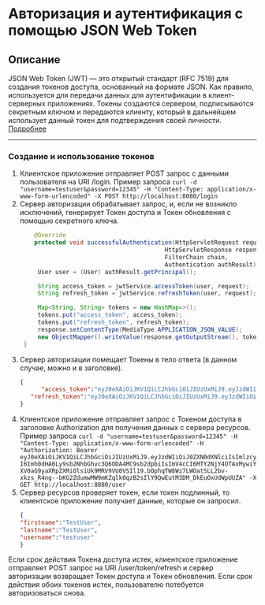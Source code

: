 # Авторизация и аутентификация с помощью JSON Web Token

## Описание

JSON Web Token (JWT) — это открытый стандарт (RFC 7519) для создания токенов доступа, основанный на формате JSON.
Как правило, используется для передачи данных для аутентификации в клиент-серверных приложениях. Токены создаются сервером, 
подписываются секретным ключом и передаются клиенту, который в дальнейшем использует данный токен для подтверждения своей личности. [Подробнее](https://en.wikipedia.org/wiki/JSON_Web_Token)

---

### Создание и использование токенов

1. Клиентское приложение отправляет POST запрос с данными пользователя на URI /login.
   Пример запроса
   `curl -d "username=testuser&password=12345" -H "Content-Type: application/x-www-form-urlencoded" -X POST http://localhost:8080/login`
3. Сервер авторизации обрабатывает запрос, и, если не возникло исключений, генерирует Токен доступа и Токен обновления с помощью секретного ключа.
   ```java
       @Override
       protected void successfulAuthentication(HttpServletRequest request,
                                            HttpServletResponse response,
                                            FilterChain chain,
                                            Authentication authResult) throws IOException {
        User user = (User) authResult.getPrincipal();

        String access_token = jwtService.accessToken(user, request);
        String refresh_token = jwtService.refreshToken(user, request);

        Map<String, String> tokens = new HashMap<>();
        tokens.put("access_token", access_token);
        tokens.put("refresh_token", refresh_token);
        response.setContentType(MediaType.APPLICATION_JSON_VALUE);
        new ObjectMapper().writeValue(response.getOutputStream(), tokens);
    }
   ```
4. Сервер авторизации помещает Токены в тело ответа (в данном случае, можно и в заголовке).
   ```json
   {
         "access_token":"eyJ0eXAiOiJKV1QiLCJhbGciOiJIUzUxMiJ9.eyJzdWIiOiJ0ZXN0dXNlciIsImlzcyI6Imh0dHA6Ly9sb2NhbGhvc3Q6ODA4MC9sb2dpbiIsImV4cCI6MTY2NjY4OTAxMywiYXV0aG9yaXRpZXMiO  lsiUk9MRV9VU0VSIl19.bOphqTW8Wz7LWOatSLL2bv-xkzs_R4ng--bKG2ZdumwMW9mKZqlk0qzB2sIlY9QwEutM3DM_DkEuOxUdWpUUZA",
      "refresh_token":"eyJ0eXAiOiJKV1QiLCJhbGciOiJIUzUxMiJ9.eyJzdWIiOiJ0ZXN0dXNlciIsImlzcyI6Imh0dHA6Ly9sb2NhbGhvc3Q6ODA4MC9sb2dpbiIsImV4cCI6MTY2NjY4OTMxM30.EP973Zhg9OSfS7zVX0M6fSpyCxEda70c2HdH9G13pAoZHgPtGmRjPd1waeY3GFmCk4skUZc6MZ5mqWBlj3pEhQ"
   }
   ```
6. Клиентское приложение отправляет запрос с Токеном доступа в заголовке Authorization для получения данных с сервера ресурсов.
   Пример запроса
   `curl -d "username=testuser&password=12345" -H "Content-Type: application/x-www-form-urlencoded" -H "Authorization: Bearer eyJ0eXAiOiJKV1QiLCJhbGciOiJIUzUxMiJ9.eyJzdWIiOiJ0ZXN0dXNlciIsImlzcyI6Imh0dHA6Ly9sb2NhbGhvc3Q6ODA4MC9sb2dpbiIsImV4cCI6MTY2NjY4OTAxMywiYXV0aG9yaXRpZXMiOlsiUk9MRV9VU0VSIl19.bOphqTW8Wz7LWOatSLL2bv-xkzs_R4ng--bKG2ZdumwMW9mKZqlk0qzB2sIlY9QwEutM3DM_DkEuOxUdWpUUZA" -X GET http://localhost:8080/user`
8. Сервер ресурсов проверяет токен, если токен подлинный, то клиентское приложение получает данные, которые он запросил.
   ```json
   {
   "firstname":"TestUser",
   "lastname":"TestUser",
   "username":"testuser"
   }
   ```
Если срок действия Токена доступа истек, клиентское приложение отправляет POST запрос на URI /user/token/refresh и сервер авторизации возвращает 
Токен доступа и Токен обновления. Если срок действия обоих токенов истек, пользователю потебуется авторизоваться снова.
